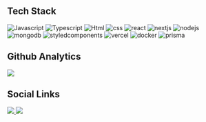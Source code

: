 
## Tech Stack

![Javascript](https://img.shields.io/badge/-JavaScript-2d333b?style=for-the-badge&logo=javascript)
![Typescript](https://img.shields.io/badge/-Typescript-2d333b?style=for-the-badge&logo=typescript)
![Html](https://img.shields.io/badge/-HTML-2d333b?style=for-the-badge&logo=html5)
![css](https://img.shields.io/badge/-CSS-2d333b?style=for-the-badge&logo=css3)
![react](https://img.shields.io/badge/-React-2d333b?style=for-the-badge&logo=react)
![nextjs](https://img.shields.io/badge/-NextJS-2d333b?style=for-the-badge&logo=next.js)
![nodejs](https://img.shields.io/badge/-NodeJS-2d333b?style=for-the-badge&logo=node.js)
![mongodb](https://img.shields.io/badge/-MongoDB-2d333b?style=for-the-badge&logo=mongodb)
![styledcomponents](https://img.shields.io/badge/-Styled%20Components-2d333b?style=for-the-badge&logo=styled-components)
![vercel](https://img.shields.io/badge/-Vercel-2d333b?style=for-the-badge&logo=vercel)
![docker](https://img.shields.io/badge/Docker-2d333b?style=for-the-badge&logo=docker)
![prisma](https://img.shields.io/badge/Prisma-2d333b?style=for-the-badge&logo=Prisma&logo)

## Github Analytics
<p text-align="left" >
<img  src="https://github-readme-stats.vercel.app/api?username=Isac-Joestar&theme=dracula"/>
</p>

## Social Links
<p text-align="left" >
  <a href="https://www.linkedin.com/in/isac-mikael-914b2a191/" target="_blank">
     <img src="https://img.shields.io/badge/-Linkedin-2d333b?style=for-the-badge&logo=linkedin"/>
  </a>
<!--   <a href="https://discord.gg/9Y9nbSRqd9" target="_blank">
     <img src="https://img.shields.io/badge/-Discord-2d333b?style=for-the-badge&logo=discord"/>
  </a> -->
<!--   <a href="https://www.instagram.com/joestar.code/" target="_blank">
     <img src="https://img.shields.io/badge/-instagram-2d333b?style=for-the-badge&logo=instagram"/>
  </a> -->
  <a href="https://joestar-code.vercel.app/" target="_blank">
     <img src="https://img.shields.io/badge/-portfolio-2d333b?style=for-the-badge"/>
  </a>
</p>
 
